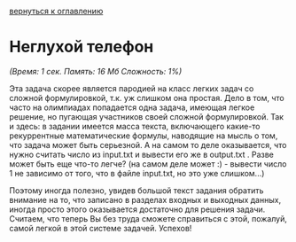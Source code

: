 <a href="/README.md">вернуться к оглавлению</a><br>

<h1>Неглухой телефон</h1>
<i>(Время: 1 сек. Память: 16 Мб Сложность: 1%)</i>
<p class=text>
Эта задача скорее является пародией на класс легких задач со сложной формулировкой, т.к. уж слишком она простая. Дело в том, что часто на олимпиадах попадается одна задача, имеющая легкое решение, но пугающая участников своей  сложной формулировкой. Так и здесь: в задании имеется масса текста, включающего какие-то рекуррентные математические формулы, наводящие на мысль о том, что задача может быть серьезной. А на самом то деле оказывается, что нужно считать число из input.txt и вывести его же в output.txt . Разве может быть еще что-то легче? (на самом деле может :) - вывести число 1 не зависимо от того, что в файле input.txt, но это уже слишком...) 
</p>
<p class=text>
Поэтому иногда полезно, увидев большой текст задания обратить внимание на то, что записано в разделах входных и выходных данных, иногда просто этого оказывается достаточно для решения задачи. Считаем, что теперь Вы без труда сможете справиться с этой, пожалуй, самой легкой в этой системе задачей. Успехов!
</p>